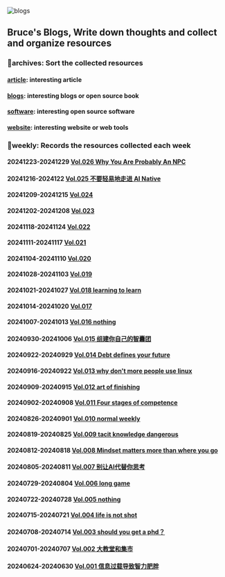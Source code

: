 ![blogs](https://socialify.git.ci/Real-Bruce/blogs/image?font=Rokkitt&forks=1&issues=1&language=1&name=1&owner=1&pattern=Brick%20Wall&pulls=1&stargazers=1&theme=Light)

## Bruce's Blogs, Write down thoughts and collect and organize resources

### 📌archives: Sort the collected resources

#### [article](article.md): interesting article

#### [blogs](blogs.md): interesting blogs or open source book

#### [software](software.md): interesting open source software

#### [website](website.md): interesting website or web tools

### 📰weekly: Records the resources collected each week

#### 20241223-20241229 [Vol.026 Why You Are Probably An NPC](Vol.026.md)

#### 20241216-2024122 [Vol.025 不要轻易地走进 AI Native](Vol.025.md)

#### 20241209-20241215 [Vol.024](Vol.024.md)

#### 20241202-20241208 [Vol.023](Vol.023.md)

#### 20241118-20241124 [Vol.022](Vol.022.md)

#### 20241111-20241117 [Vol.021](Vol.021.md)

#### 20241104-20241110 [Vol.020](Vol.020.md)

#### 20241028-20241103 [Vol.019](Vol.019.md)

#### 20241021-20241027 [Vol.018 learning to learn](Vol.018.md)

#### 20241014-20241020 [Vol.017](Vol.017.md)

#### 20241007-20241013 [Vol.016 nothing](Vol.016.md)

#### 20240930-20241006 [Vol.015 组建你自己的智囊团](Vol.015.md)

#### 20240922-20240929 [Vol.014 Debt defines your future](Vol.014.md) 

#### 20240916-20240922 [Vol.013 why don't more people use linux](Vol.013.md) 

#### 20240909-20240915 [Vol.012 art of finishing](Vol.012.md) 

#### 20240902-20240908 [Vol.011 Four stages of competence ](Vol.011.md)

#### 20240826-20240901 [Vol.010 normal weekly](Vol.010.md) 

#### 20240819-20240825 [Vol.009 tacit knowledge dangerous](Vol.009.md) 

#### 20240812-20240818 [Vol.008 Mindset matters more than where you go](Vol.008.md) 

#### 20240805-20240811 [Vol.007 别让AI代替你思考](Vol.007.md) 

#### 20240729-20240804 [Vol.006 long game](Vol.006.md) 

#### 20240722-20240728 [Vol.005 nothing](Vol.005.md) 

#### 20240715-20240721 [Vol.004 life is not shot](Vol.004.md) 

#### 20240708-20240714 [Vol.003 should you get a phd？](Vol.003.md) 

#### 20240701-20240707 [Vol.002 大教堂和集市](Vol.002.md)

#### 20240624-20240630 [Vol.001 信息过载导致智力肥胖](Vol.001.md)